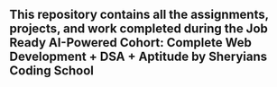 ## This repository contains all the assignments, projects, and work completed during the Job Ready AI-Powered Cohort: Complete Web Development + DSA + Aptitude by Sheryians Coding School
